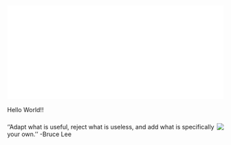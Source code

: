 <img src="https://github.com/kkbbmrl/kkbbmrl/blob/main/hadilism.svg" alt="Hey I'm juice mit apfeln drin, a.k.a. apple juice"/>
<p align="left">Hello World!!</p>

###

<img align="right" height="200" src="https://upload.wikimedia.org/wikipedia/commons/thumb/c/ca/Bruce_Lee_1973.jpg/250px-Bruce_Lee_1973.jpg"  />

###

<p align="left">‘’Adapt what is useful, reject what is useless, and add what is specifically your own.’’ -Bruce Lee</p>

###
